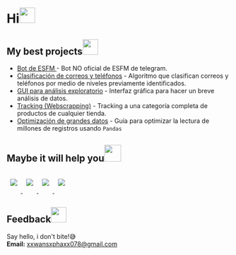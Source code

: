 <h1>Hi<img src="https://media.giphy.com/media/hvRJCLFzcasrR4ia7z/giphy.gif" height="35" width="35"></h1> 

<h2>My best projects<img src="https://media.giphy.com/media/OSbc2NNx48yyDkxbrm/giphy.gif" height="35" width="35"></h2>

- [Bot de ESFM ](https://github.com/Cuadernin/BotESFM) - Bot NO oficial de ESFM de telegram.
- [Clasificación de correos y teléfonos](https://github.com/Cuadernin/class_tel_email) - Algoritmo que clasifican correos y teléfonos por medio de niveles previamente identificados.
- [GUI para análisis exploratorio](https://github.com/Cuadernin/ResumenDataFrame) - Interfaz gráfica para hacer un breve análisis de datos.
- [Tracking (Webscrapping)](https://github.com/Cuadernin/Tracking) - Tracking a una categoría completa de productos de cualquier tienda.
- [Optimización de grandes datos](https://github.com/Cuadernin/OptDataPython) - Guía para optimizar la lectura de millones de registros usando `Pandas`

<h2>Maybe it will help you<img src="https://media.giphy.com/media/GlRNX9BgyA261ESJf7/giphy.gif" height="38" width="38"></h2>

<a href="https://github.com/Cuadernin/pandas_exercises">
  <img style="margin:1rem 0.5rem" src="https://github-readme-stats.vercel.app/api/pin/?username=Cuadernin&repo=pandas_exercises&theme=radical"(https://github.com/Cuadernin/pandas_exercises) />
</a>
<a href=https://github.com/Cuadernin/GUI_IN_R>
  <img style="margin:1rem 0.5rem" src="https://github-readme-stats.vercel.app/api/pin/?username=Cuadernin&repo=GUI_IN_R&theme=dracula"(https://github.com/Cuadernin/GUI_IN_R) />
</a>
<a href=https://github.com/Cuadernin/scipy2017-jupyter-widgets-tutorial>
  <img style="margin:1rem 0.5rem" src="https://github-readme-stats.vercel.app/api/pin/?username=Cuadernin&repo=scipy2017-jupyter-widgets-tutorial&theme=tokyonight"(https://github.com/Cuadernin/scipy2017-jupyter-widgets-tutorial)/>
</a>
<a href=https://github.com/Cuadernin/awesome-python-data-science>
  <img style="margin:1rem 0.5rem" src="https://github-readme-stats.vercel.app/api/pin/?username=Cuadernin&repo=awesome-python-data-science&theme=synthwave"(https://github.com/Cuadernin/awesome-python-data-science)/>
</a>

<h2>Feedback<img src="https://media.giphy.com/media/fYBttYPejVFv1tcJbz/giphy.gif" heigth="35" width="35"></h2>

Say hello, i don't bite!😅 \
**Email:** xxwansxphaxx078@gmail.com

